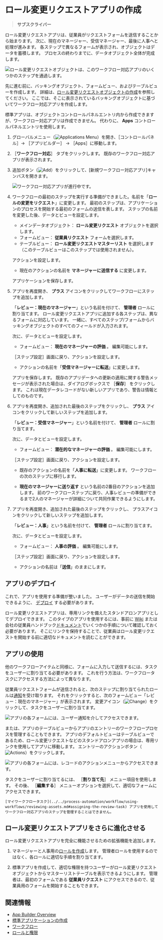 # ロール変更リクエストアプリの作成

> **サブスクライバー**

ロール変更リクエストアプリは、従業員がリクエストフォームを送信することから始まります。 次に、現在のマネージャー、受信マネージャー、最後に人事へと処理が進みます。 各ステップで異なるフォームが表示され、オブジェクトはデータを蓄積します。 プロセスの終わりまでに、データオブジェクト全体が完成します。

![ロール変更リクエストオブジェクトは、このワークフロー対応アプリのいくつかのステップを通過します。](./creating-the-role-change-request-object/images/01.png)

先に進む前に、バッキングオブジェクト、フォームビュー、およびテーブルビューを作成します。 詳細は、[ロール変更リクエストオブジェクトの作成](./creating-the-role-change-request-object.md)を参照してください。 ここでは、そこに表示されているバッキングオブジェクトに基づいてワークフロー対応アプリを作成します。

標準アプリは、オブジェクトコントロールパネルエントリ内から作成できますが、ワークフロー対応アプリは作成できません。 代わりに、 **Apps** コントロールパネルエントリを使用します。

1. グローバルメニュー（![Applications Menu](../../images/icon-applications-menu.png)）を開き、［コントロールパネル］&rarr; ［アプリビルダー］ &rarr; ［Apps］に移動します。

1. ［**ワークフロー対応**］ タブをクリックします。 既存のワークフロー対応アプリが表示されます。

1. 追加ボタン（![Add](../../images/icon-add.png)）をクリックして、[新規ワークフロー対応アプリ]キャンバスを開きます。

   ![ワークフロー対応アプリが進行中です。](./creating-a-workflow-powered-application/images/01.png)

1. ワークフローの最初のステップを実行する準備ができました。名前を「**ロールの変更をリクエスト**」に変更します。 最初のステップは、アプリケーションのプロセスを開始する最初のフォームの送信を表します。 ステップの名前を変更した後、データとビューを設定します。

   - メインデータオブジェクト： **ロール変更リクエスト** オブジェクトを選択します。
   - フォームビュー： **従業員リクエスト** フォームを選択します。
   - テーブルビュー： **ロール変更リクエストマスターリスト** を選択します（このテーブルビューはこのステップでは使用されません）。

   アクションを設定します。

   - 現在のアクションの名前を **マネージャーに送信する** に変更します。

   アプリケーションを保存します。

1. アプリを再度開き、 **プラス** アイコンをクリックしてワークフローにステップを追加します。

   「**レビュー：現在のマネージャー**」という名前を付けて、 **管理者** ロールに割り当てます。 ロール変更リクエストアプリに追加する各ステップは、異なるフォームに対応しています。 一緒に、すべてのステップ/フォームからバッキングオブジェクトのすべてのフィールドが入力されます。

   次に、データとビューを設定します。

   - フォームビュー： **現在のマネージャーの評価** 。 編集可能にします。

   ［ステップ設定］画面に戻り、アクションを設定します。

   - アクションの名前を「**受信マネージャーに転送**」に変更します。

   アプリを保存します。 既存のアプリデータへの更新の適用に関する警告メッセージが表示された場合は、ダイアログボックスで ［**保存**］ をクリックします。 これは現在データレコードがない新しいアプリであり、警告は情報としてのものです。

1. アプリを再度開き、追加された最後のステップをクリックし、 **プラス** アイコンをクリックして新しいステップを追加します。

   「**レビュー：受信マネージャー**」という名前を付けて、 **管理者** ロールに割り当てます。

   次に、データとビューを設定します。

   - フォームビュー： **潜在的なマネージャーの評価** 。 編集可能にします。

   ［ステップ設定］画面に戻り、アクションを設定します。

   - 既存のアクションの名前を「**人事に転送**」に変更します。 ワークフローの次のステップに移行します。

   - **現在のマネージャーに送り返す** という名前の2番目のアクションを追加します。 前のワークフローステップに戻り、人事レビューの準備ができるまで2人のマネージャーが詳細について共同作業できるようにします。

1. アプリを再度開き、追加された最後のステップをクリックし、 プラスアイコンをクリックして新しいステップを追加します。

   「**レビュー：人事**」という名前を付けて、 **管理者** ロールに割り当てます。

   次に、データとビューを設定します。

   - フォームビュー： **人事の評価** 。 編集可能にします。

   ［ステップ設定］画面に戻り、アクションを設定します。

   - アクションの名前は「**送信**」のままにします。

## アプリのデプロイ

これで、アプリを使用する準備が整いました。 ユーザーがデータの送信を開始できるように、 [デプロイ](./creating-a-standard-application.md#deploying-the-application) する必要があります。

ロール変更リクエストアプリは、専用リンクを備えたスタンドアロンアプリとしてデプロイできます。 このタイプのアプリを使用するには、事前に [Wiki](../../collaboration-and-social/collaboration-and-social-overview.md#wiki) または会社の従業員ハンドブック[ドキュメント](../../content-authoring-and-management/documents-and-media.md)でいくつかの手順について確認しておく必要があります。 そこにリンクを保持することで、従業員はロール変更リクエストを開始する前に適切なドキュメントを読むことができます。

## アプリの使用

他のワークフローアイテムと同様に、フォームに入力して送信するには、タスクをユーザーに割り当てる必要があります。 これを行う方法は、ワークフロータスクにアクセスする方法によって異なります。

従業員リクエストフォームが送信されると、次のステップに割り当てられたロールは[通知](../../collaboration-and-social/notifications-and-requests/user-guide/managing-notifications-and-requests.md)を受け取ります。 それをクリックすると、次のフォームビュー「レビュー：現在のマネージャー」が表示されます。 変更アイコン（![Change](../../images/icon-change.png)）をクリックして、タスクをユーザーに割り当てます。

![アプリの各フォームには、ユーザー通知を介してアクセスできます。](./creating-a-workflow-powered-application/images/03.png)

または、アプリのテーブルビューからアプリのエントリーのワークフロープロセスを管理することもできます。 アプリのデフォルトビューはテーブルビューであるため、ロール変更リクエストなどのスタンドアロンアプリの場合は、専用リンクを使用してアプリに移動します。 エントリーのアクションボタン（![Actions](../../images/icon-actions.png)）をクリックします。

![アプリの各フォームには、レコードのアクションメニューからアクセスできます。](./creating-the-role-change-request-app/images/04.png)

タスクをユーザーに割り当てるには、 ［**割り当て先**］ メニュー項目を使用します。 その後、 ［**編集する**］ メニューオプションを選択して、適切なフォームにアクセスできます。

```{note}
[マイワークフロータスク](../../process-automation/workflow/using-workflows/reviewing-assets.md#assigning-the-review-task) アプリを使用してワークフロー対応アプリのステップを管理することはできません。
```

## ロール変更リクエストアプリをさらに進化させる

ロール変更リクエストアプリを完全に機能させるための拡張機能を追加します。

1. マネージャーと人事用の[ロールを作成](../../users-and-permissions/roles-and-permissions/understanding-roles-and-permissions.md)します。 管理者ロールを使用するのではなく、各ロールに適切な手順を割り当てます。

2. 標準アプリを作成して、適切な権限を持つユーザーがロール変更リクエストオブジェクトからマスターリストテーブルを表示できるようにします。 管理者は、最初のフォームである **従業員リクエスト** にアクセスできるので、従業員用のフォームを開始することもできます。

## 関連情報

- [App Builder Overview](../app-builder.md)
- [標準アプリケーションの作成](./creating-a-standard-application.md)
- [ワークフロー](../../process-automation/workflow/introduction-to-workflow.md)
- [ロールと権限](../../users-and-permissions/roles-and-permissions/understanding-roles-and-permissions.md)
